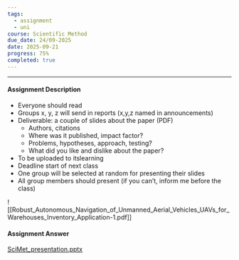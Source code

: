 ```yaml
---
tags:
  - assignment
  - uni
course: Scientific Method
due_date: 24/09-2025
date: 2025-09-21
progress: 75%
completed: true
---
```

--- 
#### Assignment Description
- Everyone should read
- Groups x, y, z will send in reports (x,y,z named in announcements)
- Deliverable: a couple of slides about the paper (PDF)
    - Authors, citations
    - Where was it published, impact factor?
    - Problems, hypotheses, approach, testing?
    - What did you like and dislike about the paper?
- To be uploaded to itslearning 
- Deadline start of next class 
- One group will be selected at random for presenting their slides 
- All group members should present (if you can’t, inform me before the class)

![[Robust_Autonomous_Navigation_of_Unmanned_Aerial_Vehicles_UAVs_for_Warehouses_Inventory_Application-1.pdf]]
#### Assignment Answer
[SciMet_presentation.pptx](https://syddanskuni-my.sharepoint.com/:p:/r/personal/anske22_student_sdu_dk/Documents/Melon%20Heads%20og%20CO/7.%20Semester/3-SciMet/SciMet_presentation.pptx?d=wf629283202b24421be5cdce59577b1f7&csf=1&web=1&e=OGAEKB)
